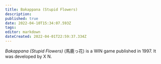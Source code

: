 ```yaml
---
title: Bakappana (Stupid Flowers)
description: 
published: true
date: 2022-04-10T15:34:07.593Z
tags: 
editor: markdown
dateCreated: 2022-04-01T22:59:37.334Z
---
```


_Bakappana (Stupid Flowers)_ (<span lang='ja'>馬鹿っ花</span>) is a WIN game published in 1997.
It was developed by X N.
